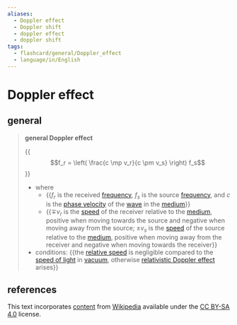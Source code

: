 ```yaml
---
aliases:
  - Doppler effect
  - Doppler shift
  - doppler effect
  - doppler shift
tags:
  - flashcard/general/Doppler_effect
  - language/in/English
---
```


# Doppler effect

## general

> __general Doppler effect__
>
> {{$$f_r = \left( \frac{c \mp v_r}{c \pm v_s} \right) f_s$$}}
>
> - where
>   - {{$f_r$ is the received [frequency](frequency.md), $f_s$ is the source [frequency](frequency.md), and $c$ is the [phase velocity](phase%20velocity.md) of the [wave](wave.md) in the [medium](transmission%20medium.md)}}
>   - {{$\mp v_r$ is the [speed](speed.md) of the receiver relative to the [medium](transmission%20medium.md), positive when moving towards the source and negative when moving away from the source; $\pm v_s$ is the [speed](speed.md) of the source relative to the [medium](transmission%20medium.md), positive when moving away from the receiver and negative when moving towards the receiver}}
> - conditions: {{the [relative speed](relative%20velocity.md) is negligible compared to the [speed of light](speed%20of%20light.md) in [vacuum](vacuum.md), otherwise [relativistic Doppler effect](relativistic%20Doppler%20effect.md) arises}} <!--SR:!2024-10-26,201,270!2024-09-24,201,310!2024-11-30,197,230!2024-11-08,252,330-->

## references

This text incorporates [content](https://en.wikipedia.org/wiki/Doppler_effect) from [Wikipedia](Wikipedia.md) available under the [CC BY-SA 4.0](https://creativecommons.org/licenses/by-sa/4.0/) license.
